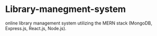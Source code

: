 # Library-manegment-system
online library management system utilizing the MERN stack (MongoDB, Express.js, React.js, Node.js).
